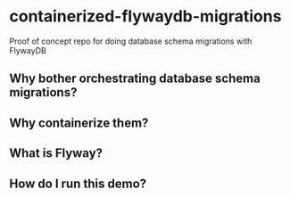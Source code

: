# containerized-flywaydb-migrations
Proof of concept repo for doing database schema migrations with FlywayDB

## Why bother orchestrating database schema migrations?
## Why containerize them?
## What is Flyway?
## How do I run this demo?
